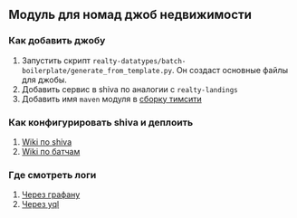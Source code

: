 ## Модуль для номад джоб недвижимости

### Как добавить джобу
1. Запустить скрипт `realty-datatypes/batch-boilerplate/generate_from_template.py`. Он создаст основные файлы для джобы.
2. Добавить сервис в shiva по аналогии с `realty-landings`
3. Добавить имя `maven` модуля в [сборку тимсити](https://t.vertis.yandex-team.ru/buildConfiguration/VerticalsBackend_Realty_RealtyDatatypesReleaseShivaNomadBatch?mode=builds)

### Как конфигурировать shiva и деплоить
1. [Wiki по shiva](https://wiki.yandex-team.ru/vertis-admin/deploy/)
2. [Wiki по батчам](https://wiki.yandex-team.ru/vertis-admin/deploy/periodicbatchtask/)

### Где смотреть логи
1. [Через графану](https://wiki.yandex-team.ru/vertis-admin/deploy/deployquick-start/#javykatilservis.gdenajjtimoilogi)
2. [Через yql](https://yql.yandex-team.ru/Operations/YLXY8wuEIw3FdgOyFY9NJF4QVIOho1z98gQ-3zrIcSA=)
